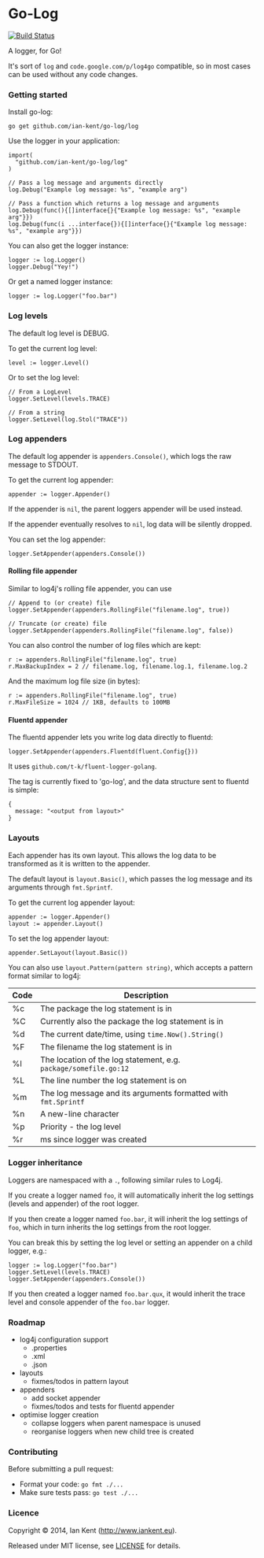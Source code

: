 Go-Log
======

[![Build Status](https://travis-ci.org/ian-kent/go-log.svg?branch=master)](https://travis-ci.org/ian-kent/go-log)

A logger, for Go!

It's sort of ```log``` and ```code.google.com/p/log4go``` compatible, so in most cases
can be used without any code changes.

### Getting started

Install go-log:

```
go get github.com/ian-kent/go-log/log
```

Use the logger in your application:

```
import(
  "github.com/ian-kent/go-log/log"
)

// Pass a log message and arguments directly
log.Debug("Example log message: %s", "example arg")

// Pass a function which returns a log message and arguments
log.Debug(func(){[]interface{}{"Example log message: %s", "example arg"}})
log.Debug(func(i ...interface{}){[]interface{}{"Example log message: %s", "example arg"}})
```

You can also get the logger instance:
```
logger := log.Logger()
logger.Debug("Yey!")
```

Or get a named logger instance:

```
logger := log.Logger("foo.bar")
```

### Log levels

The default log level is DEBUG.

To get the current log level:

```
level := logger.Level()
```

Or to set the log level:

```
// From a LogLevel
logger.SetLevel(levels.TRACE)

// From a string
logger.SetLevel(log.Stol("TRACE"))
```

### Log appenders

The default log appender is ```appenders.Console()```, which logs
the raw message to STDOUT.

To get the current log appender:

```
appender := logger.Appender()
```

If the appender is ```nil```, the parent loggers appender will be used
instead.

If the appender eventually resolves to ```nil```, log data will be
silently dropped.

You can set the log appender:

```
logger.SetAppender(appenders.Console())
```

#### Rolling file appender

Similar to log4j's rolling file appender, you can use

```
// Append to (or create) file
logger.SetAppender(appenders.RollingFile("filename.log", true))

// Truncate (or create) file
logger.SetAppender(appenders.RollingFile("filename.log", false))
```

You can also control the number of log files which are kept:
```
r := appenders.RollingFile("filename.log", true)
r.MaxBackupIndex = 2 // filename.log, filename.log.1, filename.log.2
```

And the maximum log file size (in bytes):
```
r := appenders.RollingFile("filename.log", true)
r.MaxFileSize = 1024 // 1KB, defaults to 100MB
```

#### Fluentd appender

The fluentd appender lets you write log data directly to fluentd:

```
logger.SetAppender(appenders.Fluentd(fluent.Config{}))
```

It uses ```github.com/t-k/fluent-logger-golang```.

The tag is currently fixed to 'go-log', and the data structure sent
to fluentd is simple:

```
{
  message: "<output from layout>"
}

```

### Layouts

Each appender has its own layout. This allows the log data to be transformed
as it is written to the appender.

The default layout is ```layout.Basic()```, which passes the log message
and its arguments through ```fmt.Sprintf```.

To get the current log appender layout:
```
appender := logger.Appender()
layout := appender.Layout()
```

To set the log appender layout:
```
appender.SetLayout(layout.Basic())
```

You can also use ```layout.Pattern(pattern string)```, which accepts a
pattern format similar to log4j:

| Code | Description
| ---- | -----------
| %c   | The package the log statement is in
| %C   | Currently also the package the log statement is in
| %d   | The current date/time, using ```time.Now().String()```
| %F   | The filename the log statement is in
| %l   | The location of the log statement, e.g. ```package/somefile.go:12```
| %L   | The line number the log statement is on
| %m   | The log message and its arguments formatted with ```fmt.Sprintf```
| %n   | A new-line character
| %p   | Priority - the log level
| %r   | ms since logger was created

### Logger inheritance

Loggers are namespaced with a ```.```, following similar rules to Log4j.

If you create a logger named ```foo```, it will automatically inherit the
log settings (levels and appender) of the root logger.

If you then create a logger named ```foo.bar```, it will inherit the log
settings of ```foo```, which in turn inherits the log settings from the
root logger.

You can break this by setting the log level or setting an appender on
a child logger, e.g.:

```
logger := log.Logger("foo.bar")
logger.SetLevel(levels.TRACE)
logger.SetAppender(appenders.Console())
```

If you then created a logger named ```foo.bar.qux```, it would inherit
the trace level and console appender of the ```foo.bar``` logger.

### Roadmap

* log4j configuration support
  * .properties
  * .xml
  * .json
* layouts
  * fixmes/todos in pattern layout
* appenders
  * add socket appender
  * fixmes/todos and tests for fluentd appender
* optimise logger creation
  * collapse loggers when parent namespace is unused
  * reorganise loggers when new child tree is created

### Contributing

Before submitting a pull request:

  * Format your code: ```go fmt ./...```
  * Make sure tests pass: ```go test ./...```

### Licence

Copyright ©‎ 2014, Ian Kent (http://www.iankent.eu).

Released under MIT license, see [LICENSE](LICENSE.md) for details.
